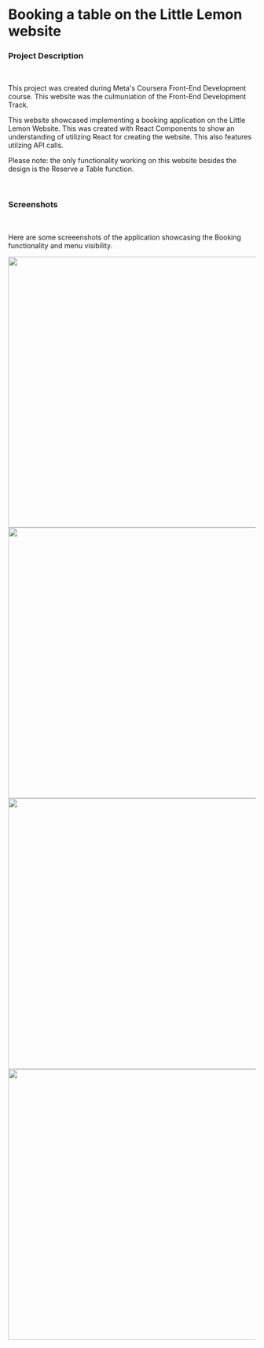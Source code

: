 <h1>Booking a table on the Little Lemon website</h1>
<h3>Project Description</h3><br/>
<p>This project was created during Meta's Coursera Front-End Development course. This website was the culmuniation of the Front-End Development Track.

This website showcased implementing a booking application on the Little Lemon Website. This was created with React Components to show an understanding of utilizing React for creating the website. This also features utilzing API calls.

Please note: the only functionality working on this website besides the design is the Reserve a Table function.</p><br/>
<h3>Screenshots</h3><br/>
<p>Here are some screeenshots of the application showcasing the Booking functionality and menu visibility.</p>
<img src="https://github.com/wafaa767/Meta-Capstone/blob/main/full%20screen_.png" width=550><img src="https://github.com/wafaa767/Meta-Capstone/blob/main/reservation.png" width=550 ><img src="https://github.com/wafaa767/Meta-Capstone/blob/main/confirm.png" width=550><img src="https://github.com/wafaa767/Meta-Capstone/blob/main/the%20menu.png" width=550 hight=550px>
